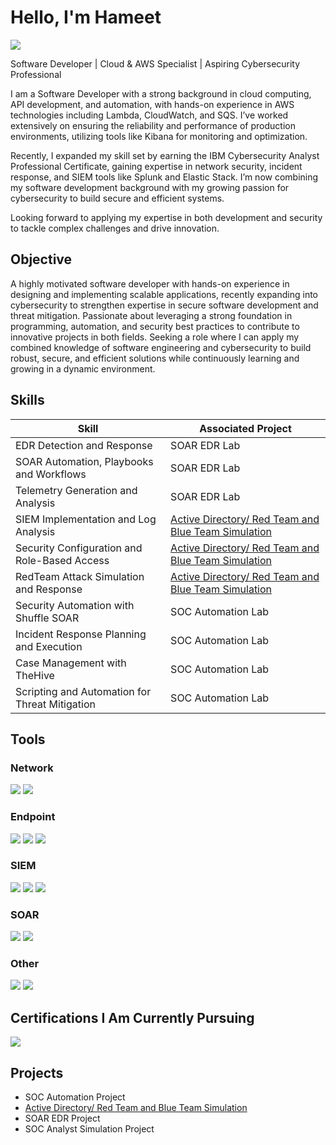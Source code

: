 # Hello, I'm Hameet
<a href="https://www.linkedin.com/in/hameet-benipal-877885216/"><img src="https://img.shields.io/badge/-LinkedIn-0072b1?&style=for-the-badge&logo=linkedin&logoColor=white" /></a>

Software Developer | Cloud & AWS Specialist | Aspiring Cybersecurity Professional

I am a Software Developer with a strong background in cloud computing, API development, and automation, with hands-on experience in AWS technologies including Lambda, CloudWatch, and SQS. I’ve worked extensively on ensuring the reliability and performance of production environments, utilizing tools like Kibana for monitoring and optimization.

Recently, I expanded my skill set by earning the IBM Cybersecurity Analyst Professional Certificate, gaining expertise in network security, incident response, and SIEM tools like Splunk and Elastic Stack. I’m now combining my software development background with my growing passion for cybersecurity to build secure and efficient systems.

Looking forward to applying my expertise in both development and security to tackle complex challenges and drive innovation.

## Objective

A highly motivated software developer with hands-on experience in designing and implementing scalable applications, recently expanding into cybersecurity to strengthen expertise in secure software development and threat mitigation. Passionate about leveraging a strong foundation in programming, automation, and security best practices to contribute to innovative projects in both fields. Seeking a role where I can apply my combined knowledge of software engineering and cybersecurity to build robust, secure, and efficient solutions while continuously learning and growing in a dynamic environment.

## Skills

| Skill                                          | Associated Project         |
|------------------------------------------------|----------------------------|
| EDR Detection and Response                     | SOAR EDR Lab|
| SOAR Automation, Playbooks and Workflows       | SOAR EDR Lab|
| Telemetry Generation and Analysis              | SOAR EDR Lab|
| SIEM Implementation and Log Analysis           | <a href="https://github.com/hameetbenipal/Active-Directory-Project">Active Directory/ Red Team and Blue Team Simulation</a>|
| Security Configuration and Role-Based Access   | <a href="https://github.com/hameetbenipal/Active-Directory-Project">Active Directory/ Red Team and Blue Team Simulation</a>|
| RedTeam Attack Simulation and Response         | <a href="https://github.com/hameetbenipal/Active-Directory-Project">Active Directory/ Red Team and Blue Team Simulation</a>|
| Security Automation with Shuffle SOAR          | SOC Automation Lab|
| Incident Response Planning and Execution       | SOC Automation Lab|
| Case Management with TheHive                   | SOC Automation Lab|
| Scripting and Automation for Threat Mitigation | SOC Automation Lab|

## Tools

### Network
<div>
    <img src="https://img.shields.io/badge/-Wireshark-1679A7?&style=for-the-badge&logo=Wireshark&logoColor=white" />
    <img src="https://img.shields.io/badge/-Zeek-777BB4?&style=for-the-badge&logo=Zeek&logoColor=white" />
</div>

### Endpoint
<div>
    <img src="https://img.shields.io/badge/-Microsoft_Defender_for_Endpoint-00A4EF?&style=for-the-badge&logo=Microsoft&logoColor=white" />
    <img src="https://img.shields.io/badge/-Velociraptor-4B275F?&style=for-the-badge&logo=Velociraptor&logoColor=white" />
    <img src="https://img.shields.io/badge/-LimaCharlie-000000?&style=for-the-badge&logo=LimaCharlie&logoColor=white" />
</div>

### SIEM
<div>
    <img src="https://img.shields.io/badge/-Microsoft_Sentinel-0078D4?&style=for-the-badge&logo=Microsoft&logoColor=white" />
    <img src="https://img.shields.io/badge/-Splunk-000000?&style=for-the-badge&logo=Splunk&logoColor=white" />
    <img src="https://img.shields.io/badge/-Elastic-005571?&style=for-the-badge&logo=Elastic&logoColor=white" />
</div>

### SOAR
<div>
    <img src="https://img.shields.io/badge/-Shuffle-7F3FA0?&style=for-the-badge&logo=Shuffle&logoColor=white" />
    <img src="https://img.shields.io/badge/-Tines-0094A9?&style=for-the-badge&logo=Tines&logoColor=white" />
</div>

### Other
<div>
    <img src="https://img.shields.io/badge/-TheHive-FADA5E?&style=for-the-badge&logo=TheHive&logoColor=black" />
    <img src="https://img.shields.io/badge/-Wazuh-005571?&style=for-the-badge&logo=Wazuh&logoColor=white" />
</div>


## Certifications I Am Currently Pursuing
<div>
<img src="https://img.shields.io/badge/-CompTIA%20Security%2B-EA2027?&style=for-the-badge&logo=CompTIA&logoColor=white" />
</div>

## Projects
- SOC Automation Project
- <a href="https://github.com/hameetbenipal/Active-Directory-Project">Active Directory/ Red Team and Blue Team Simulation</a>
- SOAR EDR Project
- SOC Analyst Simulation Project
